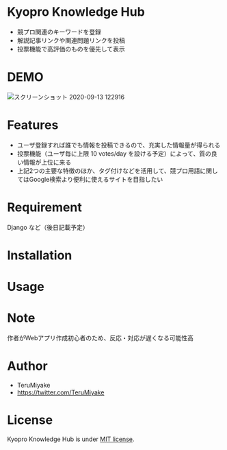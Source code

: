 # Kyopro Knowledge Hub
* 競プロ関連のキーワードを登録
* 解説記事リンクや関連問題リンクを投稿
* 投票機能で高評価のものを優先して表示

# DEMO
![スクリーンショット 2020-09-13 122916](https://user-images.githubusercontent.com/66075181/93009525-4e546800-f5bd-11ea-95dc-563e1f841027.png)

# Features
* ユーザ登録すれば誰でも情報を投稿できるので、充実した情報量が得られる
* 投票機能（ユーザ毎に上限 10 votes/day を設ける予定）によって、質の良い情報が上位に来る
* 上記2つの主要な特徴のほか、タグ付けなどを活用して、競プロ用語に関してはGoogle検索より便利に使えるサイトを目指したい

# Requirement
Django など（後日記載予定）

# Installation

# Usage

# Note
作者がWebアプリ作成初心者のため、反応・対応が遅くなる可能性高

# Author
* TeruMiyake
* https://twitter.com/TeruMiyake

# License
Kyopro Knowledge Hub is under [MIT license](https://en.wikipedia.org/wiki/MIT_License).

